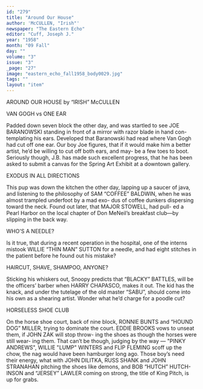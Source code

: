 ```yaml
---
id: "279"
title: "Around Our House"
author: 'McCULLEN, "Irish"'
newspaper: "The Eastern Echo"
editor: "Cuff, Joseph J."
year: "1958"
month: "09 Fall"
day: ""
volume: "3"
issue: "3"
_page: "27"
image: "eastern_echo_fall1958_body0029.jpg"
tags: ""
layout: "item"
---
```

AROUND OUR HOUSE
by “IRISH” McCULLEN

VAN GOGH vs ONE EAR

Padded down seven block the other day, and
was startled to see JOE BARANOWSKI standing
in front of a mirror with razor blade in hand con-
templating his ears. Developed that Baranowski
had read where Van Gogh had cut off one ear. Our
boy Joe figures, that if it would make him a better
artist, he’d be willing to cut off both ears, and may-
be a few toes to boot. Seriously though, J.B. has
made such excellent progress, that he has been asked
to submit a canvas for the Spring Art Exhibit at a
downtown gallery.

EXODUS IN ALL DIRECTIONS

This pup was down the kitchen the other day,
lapping up a saucer of java, and listening to the
philosophy of SAM “COFFEE” BALDWIN, when
he was almost trampled underfoot by a mad exo-
dus of coffee dunkers dispersing toward the neck.
Found out later, that MAJOR STOWELL, had pull-
ed a Pearl Harbor on the local chapter of Don
MeNeil’s breakfast club—by slipping in the back
way.

WHO'S A NEEDLE?

Is it true, that during a recent operation in the
hospital, one of the interns mistook WILLIE “THIN
MAN” SUTTON for a needle, and had eight stitches
in the patient before he found out his mistake?

HAIRCUT, SHAVE, SHAMPOO, ANYONE?

Sticking his whiskers out, Snoopy predicts that
“BLACKY” BATTLES, will be the officers’ barber
when HARRY CHAPASCO, makes it out. The kid
has the knack, and under the tutelage of the old
master “SABU”, should come into his own as a
shearing artist. Wonder what he’d charge for a
poodle cut?

HORSELESS SHOE CLUB

On the horse shoe court, back of nine block,
RONNIE BUNTS and “HOUND DOG” MILLER,
trying to dominate the court. EDDIE BROOKS
vows to unseat them, if JOHN ZAK will stop throw-
ing the shoes as though the horses were still wear-
ing them. That can’t be though, judging by the
way — "PINKY ANDREWS", WILLIE "LUMP"
WINTERS and FLIP FLEMING scoff up the chow,
the nag would have been hamburger long ago. Those
boy’s need their energy, what with JOHN DILITKA,
RUSS SHANK and JOHN STRANAHAN pitching
the shoes like demons, and BOB “HUTCH” HUTCH-
INSON and “JERSEY” LAWLER coming on
strong, the title of King Pitch, is up for grabs.

